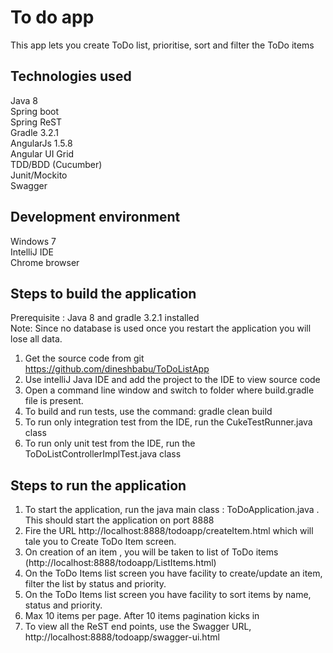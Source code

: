 # To do app

This app lets you create ToDo list, prioritise, sort and filter the ToDo items

## Technologies used

Java 8  
Spring boot  
Spring ReST  
Gradle 3.2.1  
AngularJs 1.5.8  
Angular UI Grid  
TDD/BDD (Cucumber)  
Junit/Mockito  
Swagger  

## Development environment

Windows 7  
IntelliJ IDE  
Chrome browser  

## Steps to build the application

Prerequisite : Java 8 and gradle 3.2.1 installed  
Note: Since no database is used once you restart the application you will lose all data.

1) Get the source code from git https://github.com/dineshbabu/ToDoListApp
2) Use intelliJ Java IDE and add the project to the IDE to view source code
3) Open a command line window and switch to folder where build.gradle file is present.
4) To build and run tests, use the command: gradle clean build
5) To run only integration test from the IDE, run the CukeTestRunner.java class
6) To run only unit test from the IDE, run the ToDoListControllerImplTest.java class

## Steps to run the application
1) To start the application, run the java main class : ToDoApplication.java . This should start the application on port 8888
2) Fire the URL http://localhost:8888/todoapp/createItem.html which will tale you to Create ToDo Item screen.
3) On creation of an item , you will be taken to list of ToDo items (http://localhost:8888/todoapp/ListItems.html)
4) On the ToDo Items list screen you have facility to create/update an item, filter the list by status and priority. 
5) On the ToDo Items list screen you have facility to sort items by name, status and priority. 
6) Max 10 items per page. After 10 items pagination kicks in  
7) To view all the ReST end points, use the Swagger URL, http://localhost:8888/todoapp/swagger-ui.html
